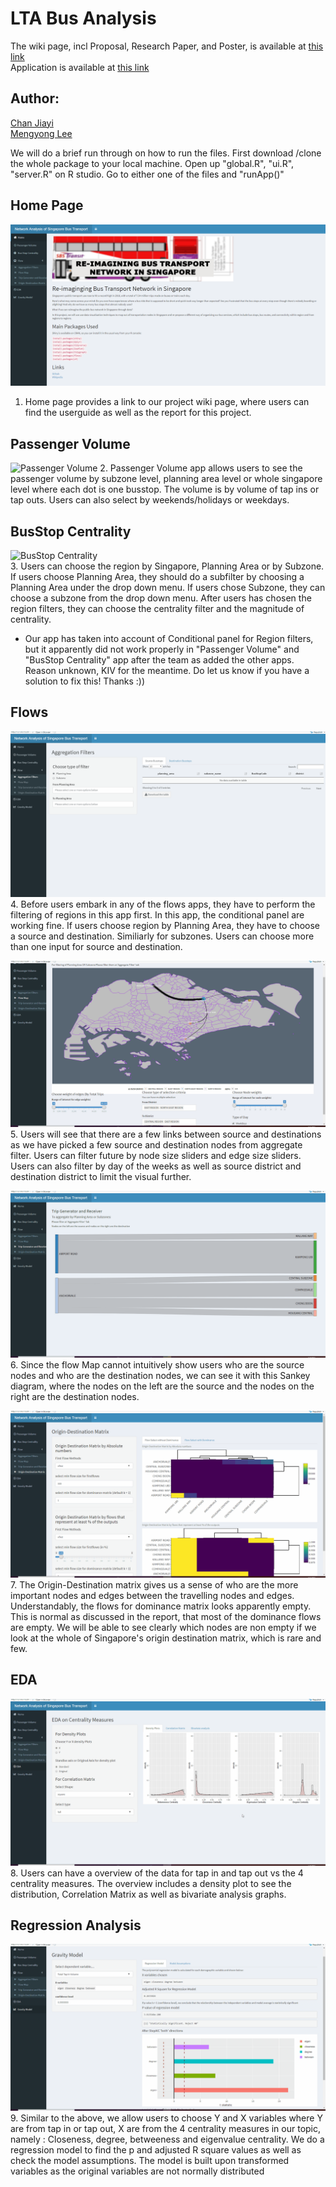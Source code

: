 # LTA Bus Analysis

The wiki page, incl Proposal, Research Paper, and Poster, is available at [this link](https://wiki.smu.edu.sg/1920t2isss608/Group08_proposal) <br/>
Application is available at [this link](https://cjy93.shinyapps.io/projrshiny_master/)<br/>

## Author:
[Chan Jiayi](https://www.linkedin.com/in/jiayi-chan123456/)<br/>
[Mengyong Lee](https://www.linkedin.com/in/mylee1/)<br/>

We will do a brief run through on how to run the files.
First download /clone the whole package to your local machine. Open up "global.R", "ui.R", "server.R" on R studio. Go to either one of the files and "runApp()"

## Home Page
![Home Page](gifs/home.png)
1. Home page provides a link to our project wiki page, where users can find the userguide as well as the report for this project.  

## Passenger Volume
![Passenger Volume](gifs/PassengerVolume.gif)
2. Passenger Volume app allows users to see the passenger volume by subzone level, planning area level or whole singapore level where each dot is one busstop. The volume is by volume of tap ins or tap outs. Users can also select by weekends/holidays or weekdays.  

## BusStop Centrality
![BusStop Centrality](gifs/BusStopCentrality.gif)  
3. Users can choose the region by Singapore, Planning Area or by Subzone. If users choose Planning Area, they should do a subfilter by choosing a Planning Area under the drop down menu. If users chose Subzone, they can choose a subzone from the drop down menu. After users has chosen the region filters, they can choose the centrality filter and the magnitude of centrality.  
* Our app has taken into account of Conditional panel for Region filters, but it apparently did not work properly in "Passenger Volume" and "BusStop Centrality" app after the team as added the other apps. Reason unknown, KIV for the meantime. Do let us know if you have a solution to fix this! Thanks :))   

## Flows
![Aggregate Filters](gifs/AggregateFilters.gif)  
4. Before users embark in any of the flows apps, they have to perform the filtering of regions in this app first. In this app, the conditional panel are working fine. If users choose region by Planning Area, they have to choose a source and destination. Similiarly for subzones. Users can choose more than one input for source and destination.  

![Flow Map](gifs/flowmap.gif)  
5. Users will see that there are a few links between source and destinations as we have picked a few source and destination nodes from aggregate filter. Users can filter future by node size sliders and edge size sliders. Users can also filter by day of the weeks as well as source district and destination district to limit the visual further.  

![Trip Generator and Receiver](gifs/tripGeneratorReceiver.gif)  
6. Since the flow Map cannot intuitively show users who are the source nodes and who are the destination nodes, we can see it with this Sankey diagram, where the nodes on the left are the source and the nodes on the right are the destination nodes.  

![Origin Destination Matrix](gifs/ODMatrix.gif)   
7. The Origin-Destination matrix gives us a sense of who are the more important nodes and edges between the travelling nodes and edges. Understandably, the flows for dominance matrix looks apparently empty. This is normal as discussed in the report, that most of the dominance flows are empty. We will be able to see clearly which nodes are non empty if we look at the whole of Singapore's origin destination matrix, which is rare and few.  

## EDA
![EDA](gifs/EDA.gif)   
8. Users can have a overview of the data for tap in and tap out vs the 4 centrality measures. The overview includes a density plot to see the distribution, Correlation Matrix as well as bivariate analysis graphs.  

## Regression Analysis
![Regression Analysis](gifs/regression.gif)   
9. Similar to the above, we allow users to choose Y and X variables where Y are from tap in or tap out, X are from the 4 centrality measures in our topic, namely : Closeness, degree, betweeness and eigenvalue centrality. We do a regression model to find the p and adjusted R square values as well as check the model assumptions. The model is built upon transformed variables as the original variables are not normally distributed
